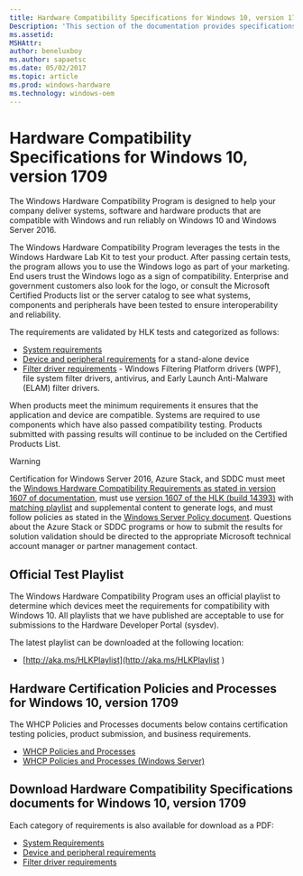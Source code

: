 ```yaml
---
title: Hardware Compatibility Specifications for Windows 10, version 1709
Description: 'This section of the documentation provides specifications for hardware compatibility with Windows 10, version 1709.'
ms.assetid: 
MSHAttr: 
author: beneluxboy
ms.author: sapaetsc
ms.date: 05/02/2017
ms.topic: article
ms.prod: windows-hardware
ms.technology: windows-oem
---
```


# Hardware Compatibility Specifications for Windows 10, version 1709

The Windows Hardware Compatibility Program is designed to help your company deliver systems, software and hardware products that are compatible with Windows and run reliably on Windows 10 and Windows Server 2016.

The Windows Hardware Compatibility Program leverages the tests in the Windows Hardware Lab Kit to test your product. After passing certain tests, the program allows you to use the Windows logo as part of your marketing. End users trust the Windows logo as a sign of compatibility. Enterprise and government customers also look for the logo, or consult the Microsoft Certified Products list or the server catalog to see what systems, components and peripherals have been tested to ensure interoperability and reliability.

The requirements are validated by HLK tests and categorized as follows:

- [System requirements](systems.md)
- [Device and peripheral requirements](device.md) for a stand-alone device
- [Filter driver requirements](filter.md) - Windows Filtering Platform drivers (WPF), file system filter drivers, antivirus, and Early Launch Anti-Malware (ELAM) filter drivers.

When products meet the minimum requirements it ensures that the application and device are compatible. Systems are required to use components which have also passed compatibility testing. Products submitted with passing results will continue to be included on the Certified Products List.

> [!WARNING]
> Certification for Windows Server 2016, Azure Stack, and SDDC must meet the [Windows Hardware Compatibility Requirements as stated in version 1607 of documentation](https://docs.microsoft.com/en-us/windows-hardware/design/compatibility/), must use [version 1607 of the HLK (build 14393)](https://go.microsoft.com/fwlink/p/?LinkID=404112) with [matching playlist](http://aka.ms/hlkplaylist) and supplemental content to generate logs, and must follow policies as stated in the [Windows Server Policy document](https://go.microsoft.com/fwlink/p/?linkid=834831). Questions about the Azure Stack or SDDC programs or how to submit the results for solution validation should be directed to the appropriate Microsoft technical account manager or partner management contact.

## Official Test Playlist

The Windows Hardware Compatibility Program uses an official playlist to determine which devices meet the requirements for compatibility with Windows 10. All playlists that we have published are acceptable to use for submissions to the Hardware Developer Portal (sysdev).

The latest playlist can be downloaded at the following location:

- [http://aka.ms/HLKPlaylist](http://aka.ms/HLKPlaylist )

## Hardware Certification Policies and Processes for Windows 10, version 1709

The WHCP Policies and Processes documents below contains certification testing policies, product submission, and business requirements.

- [WHCP Policies and Processes](https://go.microsoft.com/fwlink/?linkid=859740)
- [WHCP Policies and Processes (Windows Server)](https://go.microsoft.com/fwlink/p/?linkid=834831)

##  Download Hardware Compatibility Specifications documents for Windows 10, version 1709

Each category of requirements is also available for download as a PDF:

- [System Requirements](https://go.microsoft.com/fwlink/?linkid=859743)
- [Device and peripheral requirements](https://go.microsoft.com/fwlink/?linkid=859742)
- [Filter driver requirements](https://go.microsoft.com/fwlink/?linkid=859741)